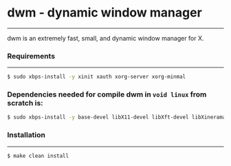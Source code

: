 # dwm - dynamic window manager
------------
dwm is an extremely fast, small, and dynamic window manager for X.

### Requirements
------------
```bash
$ sudo xbps-install -y xinit xauth xorg-server xorg-minmal
```

### Dependencies needed for compile dwm in `void linux` from scratch is:
```bash
$ sudo xbps-install -y base-devel libX11-devel libXft-devel libXinerama-devel freetype-devel fontconfig-devel
```

### Installation
------------
```bash
$ make clean install
```
